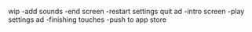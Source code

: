 wip
-add sounds
-end screen
  -restart
  settings
  quit
  ad
-intro screen
  -play
  settings
  ad
-finishing touches
-push to app store
